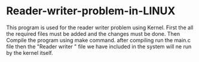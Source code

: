 # Reader-writer-problem-in-LINUX
This program is used for the reader writer problem using Kernel.
First the all the required files must be added and the changes must be done.
Then Compile the program using make command.
after compiling run the main.c file then the "Reader writer " file we have included in the system will ne run by the kernel itself.
